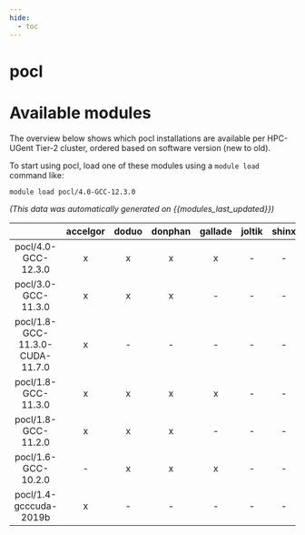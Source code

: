 ```yaml
---
hide:
  - toc
---
```


pocl
====

# Available modules


The overview below shows which pocl installations are available per HPC-UGent Tier-2 cluster, ordered based on software version (new to old).

To start using pocl, load one of these modules using a `module load` command like:

```shell
module load pocl/4.0-GCC-12.3.0
```

*(This data was automatically generated on {{modules_last_updated}})*  

| |accelgor|doduo|donphan|gallade|joltik|shinx|skitty|
| :---: | :---: | :---: | :---: | :---: | :---: | :---: | :---: |
|pocl/4.0-GCC-12.3.0|x|x|x|x|-|-|x|
|pocl/3.0-GCC-11.3.0|x|x|x|-|-|-|-|
|pocl/1.8-GCC-11.3.0-CUDA-11.7.0|x|-|-|-|-|-|-|
|pocl/1.8-GCC-11.3.0|x|x|x|x|-|-|-|
|pocl/1.8-GCC-11.2.0|x|x|x|-|-|-|-|
|pocl/1.6-GCC-10.2.0|-|x|x|x|-|-|-|
|pocl/1.4-gcccuda-2019b|x|-|-|-|-|-|-|
